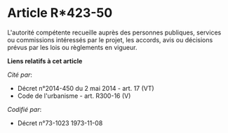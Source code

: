 # Article R*423-50

L'autorité compétente recueille auprès des personnes publiques, services ou commissions intéressés par le projet, les
accords, avis ou décisions prévus par les lois ou règlements en vigueur.

**Liens relatifs à cet article**

_Cité par_:

  - Décret n°2014-450 du 2 mai 2014 - art. 17 (VT)
  - Code de l'urbanisme - art. R300-16 (V)

_Codifié par_:

  - Décret n°73-1023 1973-11-08
